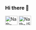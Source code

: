 ### Hi there 👋

<!--
**nathaliapa/nathaliapa** is a ✨ _special_ ✨ repository because its `README.md` (this file) appears on your GitHub profile.

Here are some ideas to get you started:

- 🔭 I’m currently working on ...
- 🌱 I’m currently learning ...
- 👯 I’m looking to collaborate on ...
- 🤔 I’m looking for help with ...
- 💬 Ask me about ...
- 📫 How to reach me: ...
- 😄 Pronouns: ...
- ⚡ Fun fact: ...
-->

 <img align = "center" alt = "Nath-Dart" height = "30" width = "40" src = "https://cdn.jsdelivr.net/gh/devicons/devicon/icons/dart/dart-original.svg">
  <img align = "center" alt = "Nath-JS" height = "30" width = "40" src = "https://cdn.jsdelivr.net/gh/devicons/devicon/icons/javascript/javascript-original.svg">
